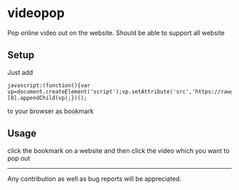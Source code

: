 videopop
========
Pop online video out on the website. Should be able to support all website

## Setup
Just add 
```
javascript:(function(){var vp=document.createElement('script');vp.setAttribute('src','https://rawgit.com/archion/videopop/master/videopop.js');document.getElementsByTagName('head')[0].appendChild(vp);})();
```
to your browser as bookmark

## Usage
click the bookmark on a website and then click the video which you want to pop out

---
Any contribution as well as bug reports will be appreciated.  
